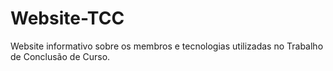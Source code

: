 # Website-TCC
Website informativo sobre os membros e tecnologias utilizadas no Trabalho de Conclusão de Curso.
